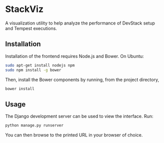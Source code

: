 StackViz
========

A visualization utility to help analyze the performance of DevStack setup and Tempest executions.

Installation
------------
Installation of the frontend requires Node.js and Bower. On Ubuntu:

```bash
sudo apt-get install nodejs npm
sudo npm install -g bower
```

Then, install the Bower components by running, from the project directory,
```bash
bower install
```

Usage
-----
The Django development server can be used to view the interface. Run:

```bash
python manage.py runserver
```

You can then browse to the printed URL in your browser of choice.
